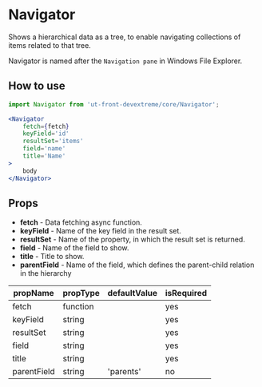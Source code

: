 # Navigator

Shows a hierarchical data as a tree, to enable
navigating collections of items related to that
tree.

Navigator is named after the `Navigation pane`
in Windows File Explorer.

## How to use

```jsx
import Navigator from 'ut-front-devextreme/core/Navigator';

<Navigator
    fetch={fetch}
    keyField='id'
    resultSet='items'
    field='name'
    title='Name'
>
    body
</Navigator>
```

## Props

- **fetch** - Data fetching async function.
- **keyField** - Name of the key field in the result set.
- **resultSet** - Name of the property, in which the result set
  is returned.
- **field** - Name of the field to show.
- **title** - Title to show.
- **parentField** - Name of the field, which defines
  the parent-child relation in the hierarchy

| propName    | propType | defaultValue | isRequired |
| ----------- | -------- | ------------ | ---------- |
| fetch       | function |              | yes        |
| keyField    | string   |              | yes        |
| resultSet   | string   |              | yes        |
| field       | string   |              | yes        |
| title       | string   |              | yes        |
| parentField | string   |  'parents'   | no         |
